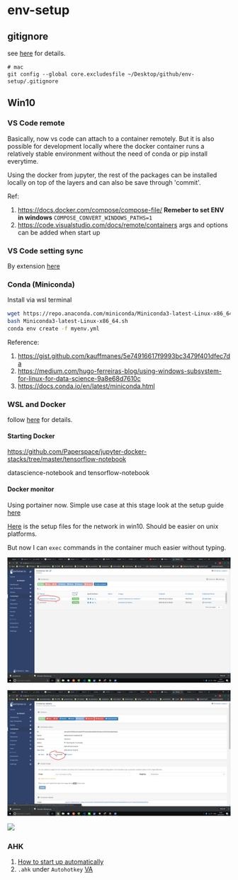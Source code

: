 # env-setup

## gitignore

see [here](https://gist.github.com/subfuzion/db7f57fff2fb6998a16c) for details.

```shell
# mac
git config --global core.excludesfile ~/Desktop/github/env-setup/.gitignore
```

## Win10

### VS Code remote

Basically, now vs code can attach to a container remotely. But it is also possible for development locally where the docker container runs a relatively stable environment without the need of conda or pip install everytime.

Using the docker from jupyter, the rest of the packages can be installed locally on top of the layers and can also be save through 'commit'.

Ref:
1. https://docs.docker.com/compose/compose-file/ **Remeber to set ENV in windows** `COMPOSE_CONVERT_WINDOWS_PATHS=1`
2. https://code.visualstudio.com/docs/remote/containers args and options can be added when start up

### VS Code setting sync

By extension [here](https://marketplace.visualstudio.com/items?itemName=Shan.code-settings-sync)

### Conda (Miniconda)

Install via wsl terminal

```bash
wget https://repo.anaconda.com/miniconda/Miniconda3-latest-Linux-x86_64.sh
bash Miniconda3-latest-Linux-x86_64.sh
conda env create -f myenv.yml
```

Reference:
1. https://gist.github.com/kauffmanes/5e74916617f9993bc3479f401dfec7da
2. https://medium.com/hugo-ferreiras-blog/using-windows-subsystem-for-linux-for-data-science-9a8e68d7610c
3. https://docs.conda.io/en/latest/miniconda.html
### WSL and Docker

follow [here](https://nickjanetakis.com/blog/setting-up-docker-for-windows-and-wsl-to-work-flawlessly) for details.

#### Starting Docker

https://github.com/Paperspace/jupyter-docker-stacks/tree/master/tensorflow-notebook

datascience-notebook and tensorflow-notebook

#### Docker monitor

Using portainer now. Simple use case at this stage look at the setup guide [here](https://gist.github.com/SeanSobey/344edd228922ffd4266ae7d451421ab6)

[Here](./win10/portainer.txt) is the setup files for the network in win10. Should be easier on unix platforms.

But now I can `exec` commands in the container much easier without typing. 

![](./img/container.png)

![](./img/container-console.png)

![](./img/sh.png)



### AHK

1. [How to start up automatically](https://autohotkey.com/docs/FAQ.htm#Startup)
2. `.ahk` under `Autohotkey` [VA](https://github.com/Drugoy/Autohotkey-scripts-.ahk/blob/master/Libraries/VA.ahk)